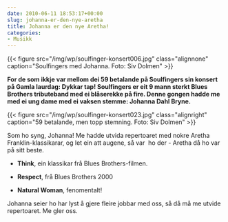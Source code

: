 ```yaml
---
date: 2010-06-11 18:53:17+00:00
slug: johanna-er-den-nye-aretha
title: Johanna er den nye Aretha!
categories:
- Musikk
---
```

{{< figure src="/img/wp/soulfinger-konsert006.jpg" class="alignnone" caption="Soulfingers med Johanna. Foto: Siv Dolmen" >}}

**For de som ikkje var mellom dei 59 betalande på Soulfingers sin konsert på Gamla laurdag: Dykkar tap! Soulfingers er eit 9 mann sterkt Blues Brothers tributeband med ei blåserekke på fire. Denne gongen hadde me med ei ung dame med ei vaksen stemme: Johanna Dahl Bryne.**

<!--more-->

{{< figure src="/img/wp/soulfinger-konsert023.jpg" class="alignright" caption="59 betalande, men topp stemning. Foto: Siv Dolmen" >}}

Som ho syng, Johanna! Me hadde utvida repertoaret med nokre Aretha Franklin-klassikarar, og let ein att augene, så var  ho der - Aretha då ho var på sitt beste.



	
  * **Think**, ein klassikar frå Blues Brothers-filmen.

	
  * **Respect**, frå Blues Brothers 2000

	
  * **Natural Woman**, fenomentalt!


Johanna seier ho har lyst å gjere fleire jobbar med oss, så då må me utvide repertoaret. Me gler oss.
